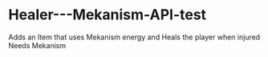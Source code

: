 # Healer---Mekanism-API-test
Adds an Item that uses Mekanism energy and Heals the player when injured
Needs Mekanism

